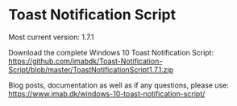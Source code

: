 # Toast Notification Script

Most current version: 1.7.1

Download the complete Windows 10 Toast Notification Script: https://github.com/imabdk/Toast-Notification-Script/blob/master/ToastNotificationScript1.7.1.zip

Blog posts, documentation as well as if any questions, please use: https://www.imab.dk/windows-10-toast-notification-script/
